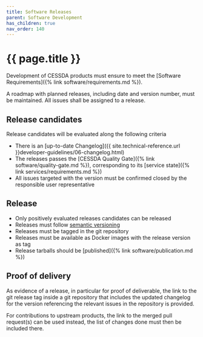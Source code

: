 ```yaml
---
title: Software Releases
parent: Software Development
has_children: true
nav_order: 140
---
```


# {{ page.title }}

Development of CESSDA products must ensure to meet the [Software Requirements]({% link software/requirements.md %}).

A roadmap with planned releases, including date and version number, must be maintained.
All issues shall be assigned to a release.

## Release candidates

Release candidates will be evaluated along the following criteria

* There is an [up-to-date Changelog]({{ site.technical-reference.url }}developer-guidelines/06-changelog.html)
* The releases passes the [CESSDA Quality Gate]({% link software/quality-gate.md %}),
  corresponding to its [service state]({% link services/requirements.md %})
* All issues targeted with the version must be confirmed closed by the responsible user representative

## Release

* Only positively evaluated releases candidates can be released
* Releases must follow [semantic versioning](https://semver.org/)
* Releases must be tagged in the git repository
* Releases must be available as Docker images with the release version as tag
* Release tarballs should be [published]({% link software/publication.md %})

## Proof of delivery

As evidence of a release, in particular for proof of deliverable,
the link to the git release tag inside a git repository
that includes the updated changelog for the version
referencing the relevant issues in the repository is provided.

For contributions to upstream products, the link to the merged pull request(s) can be used instead,
the list of changes done must then be included there.


